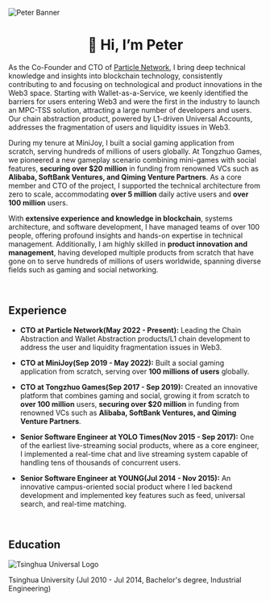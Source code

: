 ![Peter Banner](https://static.particle.network/other/github-banner.jpeg)

<h1 align="center">👋 Hi, I’m Peter</h1>

As the Co-Founder and CTO of [Particle Network](https://particle.network), I bring deep technical knowledge and insights into blockchain technology, consistently contributing to and focusing on technological and product innovations in the Web3 space. Starting with Wallet-as-a-Service, we keenly identified the barriers for users entering Web3 and were the first in the industry to launch an MPC-TSS solution, attracting a large number of developers and users. Our chain abstraction product, powered by L1-driven Universal Accounts, addresses the fragmentation of users and liquidity issues in Web3.

During my tenure at MiniJoy, I built a social gaming application from scratch, serving hundreds of millions of users globally. At Tongzhuo Games, we pioneered a new gameplay scenario combining mini-games with social features, **securing over $20 million** in funding from renowned VCs such as **Alibaba, SoftBank Ventures, and Qiming Venture Partners**. As a core member and CTO of the project, I supported the technical architecture from zero to scale, accommodating **over 5 million** daily active users and **over 100 million** users.

With **extensive experience and knowledge in blockchain**, systems architecture, and software development, I have managed teams of over 100 people, offering profound insights and hands-on expertise in technical management. Additionally, I am highly skilled in **product innovation and management**, having developed multiple products from scratch that have gone on to serve hundreds of millions of users worldwide, spanning diverse fields such as gaming and social networking.

<br/>

## Experience

- **CTO at Particle Network(May 2022 - Present):** Leading the Chain Abstraction and Wallet Abstraction products/L1 chain development to address the user and liquidity fragmentation issues in Web3.
  
- **CTO at MiniJoy(Sep 2019 - May 2022):** Built a social gaming application from scratch, serving over **100 millions of users** globally.

- **CTO at Tongzhuo Games(Sep 2017 - Sep 2019):** Created an innovative platform that combines gaming and social, growing it from scratch to **over 100 million** users, **securing over $20 million** in funding from renowned VCs such as **Alibaba, SoftBank Ventures, and Qiming Venture Partners**.

- **Senior Software Engineer at YOLO Times(Nov 2015 - Sep 2017):** One of the earliest live-streaming social products, where as a core engineer, I implemented a real-time chat and live streaming system capable of handling tens of thousands of concurrent users.

- **Senior Software Engineer at YOUNG(Jul 2014 - Nov 2015):** An innovative campus-oriented social product where I led backend development and implemented key features such as feed, universal search, and real-time matching.

<br/>

## Education

![Tsinghua Universal Logo](https://static.particle.network/other/tsinghua.jpeg) 

Tsinghua University (Jul 2010 - Jul 2014, Bachelor's degree, Industrial Engineering)
